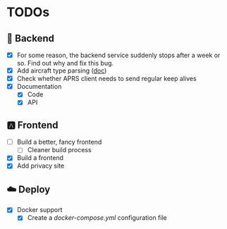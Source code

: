 # TODOs

## 🦀 Backend
- [x] For some reason, the backend service suddenly stops after a week or so. Find out why and fix this bug.
- [x] Add aircraft type parsing ([doc](http://wiki.glidernet.org/wiki:ogn-flavoured-aprs#toc2))
- [x] Check whether APRS client needs to send regular keep alives
- [x] Documentation
  - [x] Code
  - [x] API

## 🅰️ Frontend
- [ ] Build a better, fancy frontend
  - [ ] Cleaner build process
- [x] Build a frontend
- [x] Add privacy site

## ☁️ Deploy
- [x] Docker support
  - [x] Create a _docker-compose.yml_ configuration file